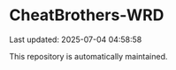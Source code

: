 # CheatBrothers-WRD

Last updated: 2025-07-04 04:58:58

This repository is automatically maintained.
